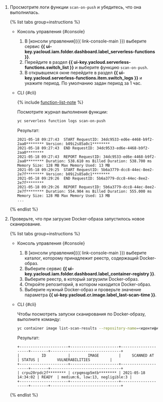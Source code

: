 1. Просмотрите логи функции `scan-on-push` и убедитесь, что она выполнилась.

   {% list tabs group=instructions %}

   - Консоль управления {#console}

     1. В [консоли управления]({{ link-console-main }}) выберите сервис **{{ ui-key.yacloud.iam.folder.dashboard.label_serverless-functions }}**.
     1. Перейдите в раздел **{{ ui-key.yacloud.serverless-functions.switch_list }}** и выберите функцию `scan-on-push`.
     1. В открывшемся окне перейдите в раздел **{{ ui-key.yacloud.serverless-functions.item.switch_logs }}** и укажите период. По умолчанию задан период за 1 час.

   - CLI {#cli}

     {% include [function-list-note](../../../_includes/functions/function-list-note.md) %}

     Посмотрите журнал выполнения функции:

     ```bash
     yc serverless function logs scan-on-push
     ```

     Результат:

     ```text
     2021-05-18 09:27:43  START RequestID: 34dc9533-ed6e-4468-b9f2-2aa0******** Version: b09i2s85a0c1********
     2021-05-18 09:27:43  END RequestID: 34dc9533-ed6e-4468-b9f2-2aa0********
     2021-05-18 09:27:43  REPORT RequestID: 34dc9533-ed6e-4468-b9f2-2aa0******** Duration: 538.610 ms Billed Duration: 538.700 ms Memory Size: 128 MB Max Memory Used: 13 MB
     2021-05-18 09:29:25  START RequestID: 5b6a3779-dcc8-44ec-8ee2-2e7f******** Version: b09i2s85a0c1********
     2021-05-18 09:29:26  END RequestID: 5b6a3779-dcc8-44ec-8ee2-2e7f********
     2021-05-18 09:29:26  REPORT RequestID: 5b6a3779-dcc8-44ec-8ee2-2e7f******** Duration: 554.904 ms Billed Duration: 555.000 ms Memory Size: 128 MB Max Memory Used: 13 MB
     ...
     ```

   {% endlist %}

1. Проверьте, что при загрузке Docker-образа запустилось новое сканирование.

   {% list tabs group=instructions %}

   - Консоль управления {#console}

     1. В [консоли управления]({{ link-console-main }}) выберите каталог, которому принадлежит реестр, содержащий Docker-образ.
     1. Выберите сервис **{{ ui-key.yacloud.iam.folder.dashboard.label_container-registry }}**.
     1. Выберите реестр, в который загрузили Docker-образ.
     1. Откройте репозиторий, в котором находится Docker-образ.
     1. Выберите нужный Docker-образ и проверьте значение параметра **{{ ui-key.yacloud.cr.image.label_last-scan-time }}**.

   - CLI {#cli}

     Чтобы посмотреть запуски сканирования по Docker-образу, выполните команду:

     ```bash
     yc container image list-scan-results --repository-name=<идентификатор_реестра>/<имя_Docker-образа>
     ```

     Результат:

     ```text
     +----------------------+----------------------+---------------------+--------+--------------------------------+
     |          ID          |        IMAGE         |     SCANNED AT      | STATUS |        VULNERABILITIES         |
     +----------------------+----------------------+---------------------+--------+--------------------------------+
     | crpu20rpdc2f******** | crpqmsqp5mtb******** | 2021-05-18 14:34:02 | READY  | medium:6, low:13, negligible:3 |
     +----------------------+----------------------+---------------------+--------+--------------------------------+
     ```

   {% endlist %}
